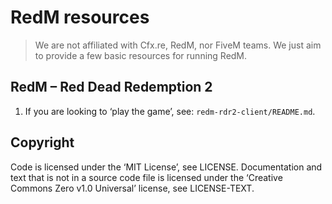 # RedM resources

> We are not affiliated with Cfx.re, RedM, nor FiveM teams. We just aim to provide a few basic resources for running RedM.

## RedM – Red Dead Redemption 2

1. If you are looking to ‘play the game’, see: `redm-rdr2-client/README.md`.
## Copyright

Code is licensed under the ‘MIT License’, see LICENSE. Documentation and text that is not in a source code file is licensed under the ‘Creative Commons Zero v1.0 Universal’ license, see LICENSE-TEXT.
